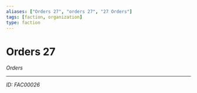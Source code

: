 ```yaml
---
aliases: ["Orders 27", "orders 27", "27 Orders"]
tags: [faction, organization]
type: faction
---
```


# Orders 27

*Orders*

---
*ID: FAC00026*